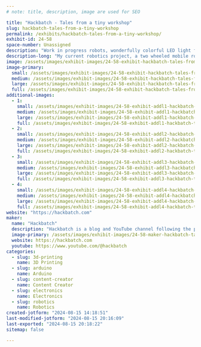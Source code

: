 ```yaml
---
# note: title, description, image are used for SEO

title: "Hackbatch - Tales from a tiny workshop"
slug: hackbatch-tales-from-a-tiny-workshop
permalink: /exhibits/hackbatch-tales-from-a-tiny-workshop/
exhibit-id: 24-58
space-number: Unassigned
description: "Work in progress robots, wonderfully colorful LED light fixtures, and other 3D printed projects."
description-long: "My current robotics project, a two wheeled mobile robot will be on display along with a showcase of a hub-less wheel mechanism from a previous revision.  Also on display will be my 3D printed tube light fixtures which cycle through a variety of spectacular animations. A work in progress are two small robots that move over a TV screen arena using sensors to find their position and play games."
image: /assets/images/exhibit-images/24-58-exhibit-hackbatch-tales-from-a-tiny-workshop-img-1234-large-large.JPG
image-primary: 
  small: /assets/images/exhibit-images/24-58-exhibit-hackbatch-tales-from-a-tiny-workshop-img-1234-large-small.JPG
  medium: /assets/images/exhibit-images/24-58-exhibit-hackbatch-tales-from-a-tiny-workshop-img-1234-large-medium.JPG
  large: /assets/images/exhibit-images/24-58-exhibit-hackbatch-tales-from-a-tiny-workshop-img-1234-large-large.JPG
  full: /assets/images/exhibit-images/24-58-exhibit-hackbatch-tales-from-a-tiny-workshop-img-1234-large-full.JPG
additional-images: 
  - 1:
    small: /assets/images/exhibit-images/24-58-exhibit-addl1-hackbatch-tales-from-a-tiny-workshop-img-1235-large-small.JPG
    medium: /assets/images/exhibit-images/24-58-exhibit-addl1-hackbatch-tales-from-a-tiny-workshop-img-1235-large-medium.JPG
    large: /assets/images/exhibit-images/24-58-exhibit-addl1-hackbatch-tales-from-a-tiny-workshop-img-1235-large-large.JPG
    full: /assets/images/exhibit-images/24-58-exhibit-addl1-hackbatch-tales-from-a-tiny-workshop-img-1235-large-full.JPG
  - 2:
    small: /assets/images/exhibit-images/24-58-exhibit-addl2-hackbatch-tales-from-a-tiny-workshop-img-1237-large-small.JPG
    medium: /assets/images/exhibit-images/24-58-exhibit-addl2-hackbatch-tales-from-a-tiny-workshop-img-1237-large-medium.JPG
    large: /assets/images/exhibit-images/24-58-exhibit-addl2-hackbatch-tales-from-a-tiny-workshop-img-1237-large-large.JPG
    full: /assets/images/exhibit-images/24-58-exhibit-addl2-hackbatch-tales-from-a-tiny-workshop-img-1237-large-full.JPG
  - 3:
    small: /assets/images/exhibit-images/24-58-exhibit-addl3-hackbatch-tales-from-a-tiny-workshop-img-1239-large-small.JPG
    medium: /assets/images/exhibit-images/24-58-exhibit-addl3-hackbatch-tales-from-a-tiny-workshop-img-1239-large-medium.JPG
    large: /assets/images/exhibit-images/24-58-exhibit-addl3-hackbatch-tales-from-a-tiny-workshop-img-1239-large-large.JPG
    full: /assets/images/exhibit-images/24-58-exhibit-addl3-hackbatch-tales-from-a-tiny-workshop-img-1239-large-full.JPG
  - 4:
    small: /assets/images/exhibit-images/24-58-exhibit-addl4-hackbatch-tales-from-a-tiny-workshop-img-1240-large-small.JPG
    medium: /assets/images/exhibit-images/24-58-exhibit-addl4-hackbatch-tales-from-a-tiny-workshop-img-1240-large-medium.JPG
    large: /assets/images/exhibit-images/24-58-exhibit-addl4-hackbatch-tales-from-a-tiny-workshop-img-1240-large-large.JPG
    full: /assets/images/exhibit-images/24-58-exhibit-addl4-hackbatch-tales-from-a-tiny-workshop-img-1240-large-full.JPG
website: "https://hackbatch.com"
maker: 
  name: "Hackbatch"
  description: "Hackbatch is a blog and YouTube channel following the process of a maker in progress. From my tiny workshop, I work on projects in robotics, 3D printing, electronics, and more. "
  image-primary: /assets/images/exhibit-images/24-58-maker-hackbatch-tales-from-a-tiny-workshop-hackbatch-channel-logo-medium.png
  website: https://hackbatch.com
  youtube: https://www.youtube.com/@hackbatch
categories: 
  - slug: 3d-printing
    name: 3D Printing
  - slug: arduino
    name: Arduino
  - slug: content-creator
    name: Content Creator
  - slug: electronics
    name: Electronics
  - slug: robotics
    name: Robotics
created-jotform: "2024-08-15 14:18:51"
last-modified-jotform: "2024-08-15 20:16:09"
last-exported: "2024-08-15 20:18:22"
sitemap: false

---
```

